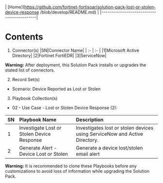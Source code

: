 | [Home](https://github.com/fortinet-fortisoar/solution-pack-lost-or-stolen-device-response
/blob/develop/README.md) | 
|--------------------------------------------|

# Contents

1. Connector(s)
|SN|Connector Name|
| :- | :- |
|1|Microsoft Active Directory|
|2|Fortinet FortiEDR|
|3|ServiceNow|

**Warning:** After deployment, this Solution Pack installs or upgrades the stated list of connectors.

2. Record Set(s)
- Scenario: Device Reported as Lost or Stolen

3. Playbook Collection(s)
- 02 - Use Case - Lost or Stolen Device Response (2):

|SN|Playbook Name|Description|
| :- | :- | :- |
|1|Investigate Lost or Stolen Device Response|Investigates lost or stolen devices using ServiceNow and Active Directory.|
|2|Generate Alert - Device Lost or Stolen|Generate a device lost/stolen email alert|

**Warning:** It is recommended to clone these Playbooks before any customizations to avoid loss of information while upgrading the Solution Pack.
